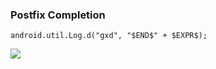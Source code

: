 ### Postfix Completion
`android.util.Log.d("gxd", "$END$" + $EXPR$);`

![](https://gitee.com/hysbtr/pic/raw/master/postfix_completion.gif)

